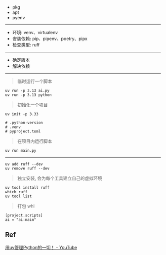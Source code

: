 
* pkg
* apt
* pyenv

---

* 环境: venv、virtualenv
* 安装依赖: pip、pipenv、poetry、pipx
* 检查类型: ruff

---

* 确定版本
* 解决依赖





---
> 临时运行一个脚本

```
uv run -p 3.13 ai.py
uv run -p 3.13 python
```

> 初始化一个项目

```
uv init -p 3.33

# .python-version
# .venv
# pyproject.toml
```

> 在项目内运行脚本

```bash
uv run main.py
```

---

```
uv add ruff --dev
uv remove ruff --dev
```

> 独立安装, 会为每个工具建立自己的虚拟环境

```
uv tool install ruff
which ruff
uv tool list
```

> 打包 whl

```
[project.scripts]
ai = "ai:main"
```



## Ref

 [用uv管理Python的一切！ - YouTube](https://www.youtube.com/watch?v=aVXs8lb7i9U&t=7s)